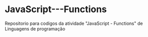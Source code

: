 # JavaScript---Functions
Repositorio para codigos da atividade "JavaScript - Functions" de Linguagens de programação

